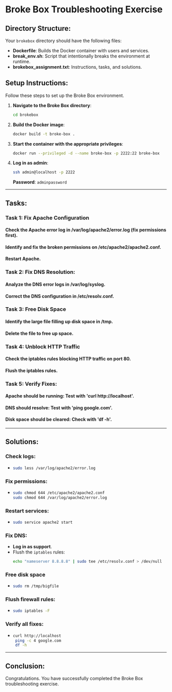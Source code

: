 
# Broke Box Troubleshooting Exercise

## Directory Structure:
Your `brokebox` directory should have the following files:
- **Dockerfile**: Builds the Docker container with users and services.
- **break_env.sh**: Script that intentionally breaks the environment at runtime.
- **brokebox_assignment.txt**: Instructions, tasks, and solutions.

## Setup Instructions:
Follow these steps to set up the Broke Box environment.

1. **Navigate to the Broke Box directory**:
   ```bash
   cd brokebox
   ```

2. **Build the Docker image**:
   ```bash
   docker build -t broke-box .
   ```

3. **Start the container with the appropriate privileges**:
   ```bash
   docker run --privileged -d --name broke-box -p 2222:22 broke-box
   ```


4. **Log in as admin**:
   ```bash
   ssh admin@localhost -p 2222
   ```
   **Password**: `adminpassword`


---

## Tasks:

### Task 1: Fix Apache Configuration
   #### Check the Apache error log in /var/log/apache2/error.log (fix permissions first).
   #### Identify and fix the broken permissions on /etc/apache2/apache2.conf.
   #### Restart Apache.

### Task 2: Fix DNS Resolution:
   #### Analyze the DNS error logs in /var/log/syslog.
   #### Correct the DNS configuration in /etc/resolv.conf.

### Task 3: Free Disk Space
   #### Identify the large file filling up disk space in /tmp.
   #### Delete the file to free up space.

### Task 4: Unblock HTTP Traffic
   #### Check the iptables rules blocking HTTP traffic on port 80.
   #### Flush the iptables rules.

### Task 5: Verify Fixes:
   #### Apache should be running: Test with 'curl http://localhost'.
   #### DNS should resolve: Test with 'ping google.com'.
   #### Disk space should be cleared: Check with 'df -h'.

---

## Solutions:

### Check logs:
- 
   ```bash
   sudo less /var/log/apache2/error.log
   ```

### Fix permissions:
- 
   ```bash
   sudo chmod 644 /etc/apache2/apache2.conf
   sudo chmod 644 /var/log/apache2/error.log
   ```

### Restart services:
- 
   ```bash
   sudo service apache2 start
   ```

### Fix DNS:
- **Log in as support**.
- Flush the `iptables` rules:
   ```bash
   echo "nameserver 8.8.8.8" | sudo tee /etc/resolv.conf > /dev/null
   ```

### Free disk space
- 
   ```bash
   sudo rm /tmp/bigfile
   ```

### Flush firewall rules:
- 
   ```bash
   sudo iptables -F
   ```
   
### Verify all fixes:
- 
   ```bash
   curl http://localhost
    ping -c 4 google.com
    df -h
   ```

---

## Conclusion:
Congratulations. You have successfully completed the Broke Box troubleshooting exercise.
